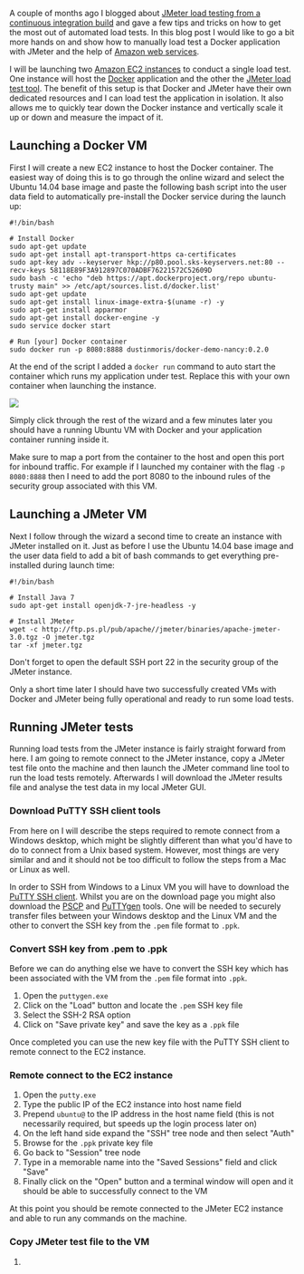﻿<!--
    Published: 2016-09-25 19:07
    Author: Dustin Moris Gorski
    Title: Load testing a Docker application with JMeter and Amazon EC2
	Tags: jmeter docker aws cloud
-->
A couple of months ago I blogged about [JMeter load testing from a continuous integration build](https://dusted.codes/jmeter-load-testing-from-a-continuous-integration-build) and gave a few tips and tricks on how to get the most out of automated load tests. In this blog post I would like to go a bit more hands on and show how to manually load test a Docker application with JMeter and the help of [Amazon web services]().

I will be launching two [Amazon EC2 instances]() to conduct a single load test. One instance will host the [Docker]() application and the other the [JMeter load test tool](). The benefit of this setup is that Docker and JMeter have their own dedicated resources and I can load test the application in isolation. It also allows me to quickly tear down the Docker instance and vertically scale it up or down and measure the impact of it.

## Launching a Docker VM

First I will create a new EC2 instance to host the Docker container. The easiest way of doing this is to go through the online wizard and select the Ubuntu 14.04 base image and paste the following bash script into the user data field to automatically pre-install the Docker service during the launch up:

<pre><code>#!/bin/bash

# Install Docker
sudo apt-get update
sudo apt-get install apt-transport-https ca-certificates
sudo apt-key adv --keyserver hkp://p80.pool.sks-keyservers.net:80 --recv-keys 58118E89F3A912897C070ADBF76221572C52609D
sudo bash -c 'echo "deb https://apt.dockerproject.org/repo ubuntu-trusty main" >> /etc/apt/sources.list.d/docker.list'
sudo apt-get update
sudo apt-get install linux-image-extra-$(uname -r) -y
sudo apt-get install apparmor
sudo apt-get install docker-engine -y
sudo service docker start

# Run [your] Docker container
sudo docker run -p 8080:8888 dustinmoris/docker-demo-nancy:0.2.0
</code></pre>

At the end of the script I added a `docker run` command to auto start the container which runs my application under test. Replace this with your own container when launching the instance.

![](aws-launch-ec2-advanced-details.png)

Simply click through the rest of the wizard and a few minutes later you should have a running Ubuntu VM with Docker and your application container running inside it.

Make sure to map a port from the container to the host and open this port for inbound traffic. For example if I launched my container with the flag `-p 8080:8888` then I need to add the port 8080 to the inbound rules of the security group associated with this VM.

## Launching a JMeter VM

Next I follow through the wizard a second time to create an instance with JMeter installed on it. Just as before I use the Ubuntu 14.04 base image and the user data field to add a bit of bash commands to get everything pre-installed during launch time:

<pre><code>#!/bin/bash

# Install Java 7
sudo apt-get install openjdk-7-jre-headless -y

# Install JMeter
wget -c http://ftp.ps.pl/pub/apache//jmeter/binaries/apache-jmeter-3.0.tgz -O jmeter.tgz
tar -xf jmeter.tgz</code></pre>

Don't forget to open the default SSH port 22 in the security group of the JMeter instance.

Only a short time later I should have two successfully created VMs with Docker and JMeter being fully operational and ready to run some load tests.

## Running JMeter tests

Running load tests from the JMeter instance is fairly straight forward from here. I am going to remote connect to the JMeter instance, copy a JMeter test file onto the machine and then launch the JMeter command line tool to run the load tests remotely. Afterwards I will download the JMeter results file and analyse the test data in my local JMeter GUI.

### Download PuTTY SSH client tools

From here on I will describe the steps required to remote connect from a Windows desktop, which might be slightly different than what you'd have to do to connect from a Unix based system. However, most things are very similar and and it should not be too difficult to follow the steps from a Mac or Linux as well.

In order to SSH from Windows to a Linux VM you will have to download the [PuTTY SSH client](http://www.chiark.greenend.org.uk/~sgtatham/putty/download.html). Whilst you are on the download page you might also download the [PSCP]() and [PuTTYgen]() tools. One will be needed to securely transfer files between your Windows desktop and the Linux VM and the other to convert the SSH key from the `.pem` file format to `.ppk`.

### Convert SSH key from .pem to .ppk

Before we can do anything else we have to convert the SSH key which has been associated with the VM from the `.pem` file format into `.ppk`.

1. Open the `puttygen.exe`
2. Click on the &quot;Load&quot; button and locate the `.pem` SSH key file
3. Select the SSH-2 RSA option
4. Click on &quot;Save private key&quot; and save the key as a `.ppk` file

Once completed you can use the new key file with the PuTTY SSH client to remote connect to the EC2 instance.

### Remote connect to the EC2 instance

1. Open the `putty.exe`
2. Type the public IP of the EC2 instance into host name field
3. Prepend `ubuntu@` to the IP address in the host name field (this is not necessarily required, but speeds up the login process later on)
4. On the left hand side expand the &quot;SSH&quot; tree node and then select &quot;Auth&quot;
5. Browse for the `.ppk` private key file
6. Go back to &quot;Session&quot; tree node
7. Type in a memorable name into the &quot;Saved Sessions&quot; field and click &quot;Save&quot;
8. Finally click on the &quot;Open&quot; button and a terminal window will open and it should be able to successfully connect to the VM

At this point you should be remote connected to the JMeter EC2 instance and able to run any commands on the machine.

### Copy JMeter test file to the VM

1. 
